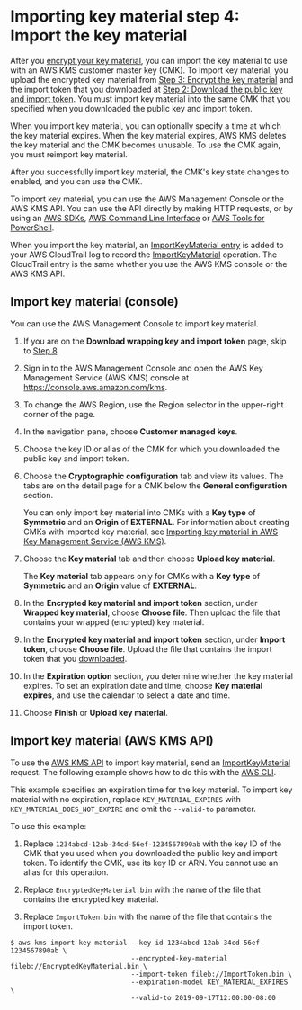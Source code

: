 # Importing key material step 4: Import the key material<a name="importing-keys-import-key-material"></a>

After you [encrypt your key material](importing-keys-encrypt-key-material.md), you can import the key material to use with an AWS KMS customer master key \(CMK\)\. To import key material, you upload the encrypted key material from [Step 3: Encrypt the key material](importing-keys-encrypt-key-material.md) and the import token that you downloaded at [Step 2: Download the public key and import token](importing-keys-get-public-key-and-token.md)\. You must import key material into the same CMK that you specified when you downloaded the public key and import token\.

When you import key material, you can optionally specify a time at which the key material expires\. When the key material expires, AWS KMS deletes the key material and the CMK becomes unusable\. To use the CMK again, you must reimport key material\.

After you successfully import key material, the CMK's key state changes to enabled, and you can use the CMK\.

To import key material, you can use the AWS Management Console or the AWS KMS API\. You can use the API directly by making HTTP requests, or by using an [AWS SDKs](https://aws.amazon.com/tools/#sdk), [AWS Command Line Interface](https://docs.aws.amazon.com/cli/latest/userguide/) or [AWS Tools for PowerShell](https://docs.aws.amazon.com/powershell/latest/userguide/)\.

When you import the key material, an [ImportKeyMaterial entry](ct-importkeymaterial.md) is added to your AWS CloudTrail log to record the [ImportKeyMaterial](https://docs.aws.amazon.com/kms/latest/APIReference/API_ImportKeyMaterial.html) operation\. The CloudTrail entry is the same whether you use the AWS KMS console or the AWS KMS API\.

## Import key material \(console\)<a name="importing-keys-import-key-material-console"></a>

You can use the AWS Management Console to import key material\.

1. If you are on the **Download wrapping key and import token** page, skip to [Step 8](#id-key-materials-step)\.

1. Sign in to the AWS Management Console and open the AWS Key Management Service \(AWS KMS\) console at [https://console\.aws\.amazon\.com/kms](https://console.aws.amazon.com/kms)\.

1. To change the AWS Region, use the Region selector in the upper\-right corner of the page\.

1. In the navigation pane, choose **Customer managed keys**\.

1. Choose the key ID or alias of the CMK for which you downloaded the public key and import token\.

1. Choose the **Cryptographic configuration** tab and view its values\. The tabs are on the detail page for a CMK below the **General configuration** section\.

   You can only import key material into CMKs with a **Key type** of **Symmetric** and an **Origin** of **EXTERNAL**\. For information about creating CMKs with imported key material, see [Importing key material in AWS Key Management Service \(AWS KMS\)](importing-keys.md)\.

1. Choose the **Key material** tab and then choose **Upload key material**\.

   The **Key material** tab appears only for CMKs with a **Key type** of **Symmetric** and an **Origin** value of **EXTERNAL**\.

1. <a name="id-key-materials-step"></a>In the **Encrypted key material and import token** section, under **Wrapped key material**, choose **Choose file**\. Then upload the file that contains your wrapped \(encrypted\) key material\. 

1. In the **Encrypted key material and import token** section, under **Import token**, choose **Choose file**\. Upload the file that contains the import token that you [downloaded](importing-keys-get-public-key-and-token.md#importing-keys-get-public-key-and-token-console)\.

1. In the **Expiration option** section, you determine whether the key material expires\. To set an expiration date and time, choose **Key material expires**, and use the calendar to select a date and time\.

1. Choose **Finish** or **Upload key material**\.

## Import key material \(AWS KMS API\)<a name="importing-keys-import-key-material-api"></a>

To use the [AWS KMS API](https://docs.aws.amazon.com/kms/latest/APIReference/) to import key material, send an [ImportKeyMaterial](https://docs.aws.amazon.com/kms/latest/APIReference/API_ImportKeyMaterial.html) request\. The following example shows how to do this with the [AWS CLI](https://aws.amazon.com/cli/)\.

This example specifies an expiration time for the key material\. To import key material with no expiration, replace `KEY_MATERIAL_EXPIRES` with `KEY_MATERIAL_DOES_NOT_EXPIRE` and omit the `--valid-to` parameter\.

To use this example:

1. Replace `1234abcd-12ab-34cd-56ef-1234567890ab` with the key ID of the CMK that you used when you downloaded the public key and import token\. To identify the CMK, use its key ID or ARN\. You cannot use an alias for this operation\.

1. Replace `EncryptedKeyMaterial.bin` with the name of the file that contains the encrypted key material\.

1. Replace `ImportToken.bin` with the name of the file that contains the import token\.

```
$ aws kms import-key-material --key-id 1234abcd-12ab-34cd-56ef-1234567890ab \
                              --encrypted-key-material fileb://EncryptedKeyMaterial.bin \
                              --import-token fileb://ImportToken.bin \
                              --expiration-model KEY_MATERIAL_EXPIRES \
                              --valid-to 2019-09-17T12:00:00-08:00
```